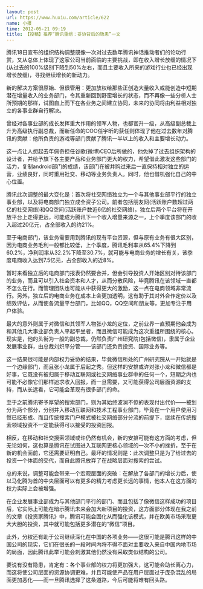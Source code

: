 ```yaml
---
layout: post
url: https://www.huxiu.com/article/622
name: 小报
time: 2012-05-21 09:19
title: 【投稿】推荐“腾讯重组：妥协背后的隐患”一文
---
```

腾讯18日宣布的组织结构调整既像一次对过去数年腾讯神话推动者们的论功行赏，又从总体上体现了这家公司当前面临的主要挑战，即在收入增长放缓的情况下(从过去的100%级别下降到50%左右，而且主要收入所来的游戏行业也已经出现增长放缓)，寻找继续增长的新动力。

新的解决方案很原始、但很管用：更加放权给那些正创造大量收入或能创造中短期潜在增量收入的业务部门，令其重新回到野蛮增长的状态，而不再像一些分析人士所预期的那样，试图自上而下在各业务之间建立协同，未来的协同将由利益相对独立的各事业群自行解决。

曾经对各事业部的成长发挥重大作用的领军人物，也都官升一级，从高级副总裁上升为高级执行副总裁，而新任命的COO任宇昕的获任则体现了他在过去数年对腾讯的贡献：他所负责的游戏等部门贡献了腾讯一半以上的收入和主要增长动力。

这一点让人想起去年佩奇担任谷歌(微博)CEO后所做的，他免掉了过去组织架构的设计者，并给予旗下各主要产品和业务部门更大的权力，希望借此激发这些部门的活力，复制android部门的成绩，该部门在被并购过来后一直保持相对独立的运营，业绩良好，同时重用社交、移动等业务负责人。同时，他也借机强化自己的中心位置。

腾讯此次调整的最大变化是：首次将社交网络独立为一个与其他事业部平行的独立事业部，以及将电商部门独立成全资子公司。前者包括朋友网(活跃账户数超过两亿的社交网络)和QQ空间(活跃账户数近6亿的社交网络)，独立后两个平台将在开放平台上走得更远，可能成为腾讯下一个收入增量来源之一，上个季度该部门的收入超过20亿元，占全部收入的约21%。

至于电商部门，该业务需要用到腾讯的现有平台资源，但与原有业务有很大区别，因为电商业务毛利一般都比较低，上个季度，腾讯毛利率从65.4%下降到60.2%，净利润率从32.2%下降至30.7%，就可能与电商业务的增长有关，该季度电商收入达到7.5亿元，占全部收入的近8%。

暂时来看独立后的电商部门报表仍然要合并，但会引导投资人开始区别对待该部门的业务，而且可以引入社会资本和人才，从而分散风险，毕竟腾讯在该领域一直都不怎么在行。而管理团队也可能从中获得更大的激励，这一点在电商领域非常流行。另外，独立后的电商业务在成本上会更加透明，这有助于其对外合作定价以及绩效评估，从而使各流量平台部门，比如QQ，QQ空间和朋友等，更加专注于用户体验。

最大的意外则属于对微信和其领军人物张小龙的定位，之前业界一直预期他会成为和其他几大事业部负责人平起平坐者，而且微信可能成为这次重组所围绕的核心。现实是，他的头衔为一般的副总裁，仍然负责广州研究院(包括微信)，隶属于企业发展事业群，由总裁刘炽平分管——该部门还负责投资、国际业务等。

这一结果很可能是内部权力妥协的结果，毕竟微信所处的广州研究院从一开始就是一个边缘部门，而且张小龙属于后起之秀。但这样的安排或许对张小龙和微信都是好事，它既没有被归属于移动互联网或社交网络事业群中的任何一个，短期之内也可能不必像它们那样追求收入回报，而一旦需要，又可能获得公司层面资源的支持，而从长远看，它可能会革现有很多部门的命。

至于之前腾讯寄予厚望的搜索部门，则为其始终波澜不惊的表现付出代价——被划分为两个部分，分别并入移动互联网和技术工程事业部门，毕竟在一个用户使用习惯已经形成、而且传统搜索门户模式被社交网络部分分流的前提下，继续在传统搜索领域投资不一定能获得可以接受的投资回报。

相反，在移动和社交搜索领域或许仍然有机会，新的安排可能有这方面的考虑，但无论如何，这也算是腾讯在试图进入互联网更核心领域的一次不小的挫折，至于在新的机会面前，它还需要证明自己。最坏的情况则是：此次调整只是为了给过去的投资一个体面的交代，而自此腾讯放弃了在战略层面对搜索的尝试。

总的来说，调整可能会带来一个宏观层面的突破：在解放了各部门的增长力后，使以马化腾为首的中央层面可以有更多的精力考虑更长远的事情，他本人在这方面的权力实际上会被增强。

在企业发展事业部成为与其他部门平行的部门、而且包括了像微信这样成功的项目后，它实际上可能在暗示腾讯未来会加大新项目的投资，这方面部分体现在我之前的文章《投资家腾讯》中，腾讯可能会固化从而强化该模式，并在欧美市场采取更大大胆的投资，其中就可能包括更多潜在的“微信”项目。

此外，分权还有助于公司继续深化在中国的各项业务——这很可能是腾讯这样的中国公司的现实，它们在很长的一段时间内将不得不面对主要收入来自中国内地市场的局面，因此腾讯此举可能会刺激其他仍然没有采取类似结构的公司。

要说有没有隐患，肯定有：各个事业部的权力将更加强大，这可能会助长离心力，而这将使公司层面的资源协调更难，并且可能使产品在用户层面过于庞杂混乱的局面更加恶化——而一旦腾讯选择了这条道路，今后可能将难有回头路。

